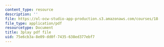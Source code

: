```yaml
---
content_type: resource
description: ''
file: https://ol-ocw-studio-app-production.s3.amazonaws.com/courses/18-s997-introduction-to-matlab-programming-fall-2011/75e6cb3a8e09dd0f7435638ed377ebf7_lWSsUH_MQM4.pdf
file_type: application/pdf
resourcetype: Document
title: 3play pdf file
uid: 75e6cb3a-8e09-dd0f-7435-638ed377ebf7
---
```

